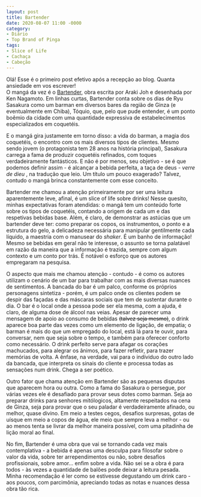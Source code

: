 ```yaml
---
layout: post
title: Bartender
date: 2020-08-07 11:00 -0000
category:
- Diário
- Top Brand of Pinga
tags:
- Slice of Life
- Cachaça
- Cabeção
---
```


Olá! Esse é o primeiro post efetivo após a recepção ao blog. Quanta ansiedade em vos escrever!
<br>
O mangá da vez é o [Bartender](https://www.mangaupdates.com/series.html?id=4904), obra escrita por Araki Joh e desenhada por Ken Nagamoto. Em linhas curtas, Bartender conta sobre os dias de Ryu Sasakura como um barman em diversos bares da região de Ginza (e eventualmente em Chiba), Tóquio, que, pelo que pude entender, é um ponto boêmio da cidade com uma quantidade expressiva de estabelecimentos especializados em coquetéis.<br>

E o mangá gira justamente em torno disso: a vida do barman, a magia dos coquetéis, o encontro com os mais diversos tipos de clientes. Mesmo sendo jovem (o protagonista tem 28 anos na história principal), Sasakura carrega a fama de produzir coquetéis refinados, com toques verdadeiramente fantásticos. E não é por menos, seu objetivo - se é que podemos definir assim - é alcançar a bebida perfeita, a taça de deus - <em> verre de dieu </em>, na tradução que leio. Um título um pouco exagerado? Talvez, contudo o mangá brinca constantemente com esse conceito. <br>

Bartender me chamou a atenção primeiramente por ser uma leitura aparentemente leve, afinal, é um slice of life sobre drinks! Nesse quesito, minhas expectativas foram atendidas: o mangá tem um conteúdo forte sobre os tipos de coquetéis, contando a origem de cada um e das respetivas bebidas base. Além, é claro, de demonstrar as astúcias que um bartender deve ter: como preparar os copos, os instrumentos, o ponto e a estrutura do gelo, a delicadeza necessária para manipular gentilmente cada líquido, a maestria com o manusear do *shaker*. É um banho de informação! Mesmo se bebidas em geral não te interesse, o assunto se torna palatável em razão da maneira que a informação é trazida, sempre com algum contexto e um conto por trás. É notável o esforço que os autores empregaram na pesquisa. <br>

O aspecto que mais me chamou atenção - contudo - é como os autores utilizam o cenário de um bar para trabalhar com as mais diversas nuances de sentimentos. A bancada do bar é um palco, conforme os próprios personagens sintetiza - porém, é um palco onde os clientes podem se despir das façadas e das máscaras sociais que tem de sustentar durante o dia. O bar é o local onde a pessoa pode ser ela mesma, com a ajuda, é claro, de alguma dose de álcool nas veias. Apesar de parecer uma mensagem de apoio ao consumo de bebidas <del>(talvez seja mesmo)</del>, o drink aparece boa parte das vezes como um elemento de ligação, de empatia; o barman é mais do que um empregado do local, está lá para te ouvir, para conversar, nem que seja sobre o tempo, e também para oferecer conforto como necessário. O drink perfeito serve para afagar os corações machucados, para alegrar os ânimos, para fazer refletir, para trazer memórias de volta. A ênfase, na verdade, vai para o indíviduo do outro lado da bancada, que interpreta os sinais do cliente e processa todas as sensações num drink. Chega a ser poético.<br>

Outro fator que chama atenção em Bartender são as pequenas disputas que aparecem hora ou outra. Como a fama do Sasakura o persegue, por várias vezes ele é desafiado para provar seus dotes como barman. Seja ao preparar drinks para senhores mitólogicos, altamente respeitados na cena de Ginza, seja para provar que o seu paladar é verdadeiramente afinado, ou melhor, quase divino. Em meio a testes cegos, desafios surpresas, gotas de uísque em meio a copos de água, ele meio que sempre leva a melhor - ou ao menos tenta se livrar da melhor maneira possível, com uma pitadinha de lição moral ao final.<br>






No fim, Bartender é uma obra que vai se tornando cada vez mais contemplativa - a bebida é apenas uma desculpa para filosofar sobre o valor da vida, sobre ter arrependimentos ou não, sobre desafios profissionais, sobre amor... enfim sobre a vida. Não sei se a obra é para todos - às vezes a quantidade de balões pode deixar a leitura pesada. Minha recomendação é ler como se estivesse degustando um drink caro - aos poucos, com parcimônia, apreciando todas as notas e nuances dessa obra tão rica.

